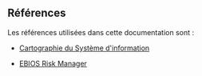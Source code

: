 ## Références

Les références utilisées dans cette documentation sont :

- [Cartographie du Système d'information](https://www.ssi.gouv.fr/guide/cartographie-du-systeme-dinformation/)

- [EBIOS Risk Manager](https://www.ssi.gouv.fr/entreprise/management-du-risque/la-methode-ebios-risk-manager/)

